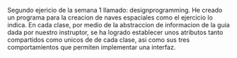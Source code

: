 Segundo ejericio de la semana 1 llamado: designprogramming.
He creado un programa para la creacion de naves espaciales como el ejercicio lo indica. En  cada clase, por medio de la abstraccion de informacion de la guia dada por nuestro 
instruptor, se ha logrado establecer unos atributos tanto compartidos como unicos de de cada clase, asi como sus tres comportamientos que permiten implementar una interfaz.
